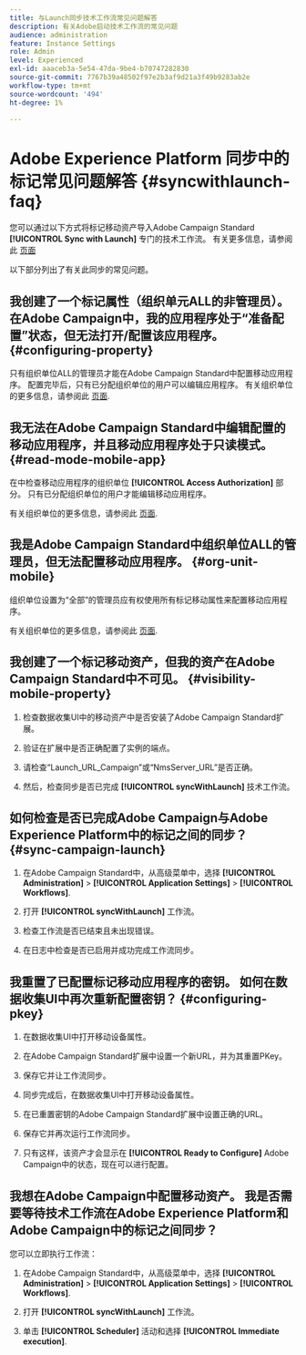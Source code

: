 ```yaml
---
title: 与Launch同步技术工作流常见问题解答
description: 有关Adobe启动技术工作流的常见问题
audience: administration
feature: Instance Settings
role: Admin
level: Experienced
exl-id: aaaceb3a-5e54-47da-9be4-b70747282830
source-git-commit: 7767b39a48502f97e2b3af9d21a3f49b9283ab2e
workflow-type: tm+mt
source-wordcount: '494'
ht-degree: 1%

---
```


# Adobe Experience Platform 同步中的标记常见问题解答 {#syncwithlaunch-faq}

您可以通过以下方式将标记移动资产导入Adobe Campaign Standard **[!UICONTROL Sync with Launch]** 专门的技术工作流。 有关更多信息，请参阅此 [页面](../../administration/using/technical-workflows.md)

以下部分列出了有关此同步的常见问题。

## 我创建了一个标记属性（组织单元ALL的非管理员）。 在Adobe Campaign中，我的应用程序处于“准备配置”状态，但无法打开/配置该应用程序。 {#configuring-property}

只有组织单位ALL的管理员才能在Adobe Campaign Standard中配置移动应用程序。 配置完毕后，只有已分配组织单位的用户可以编辑应用程序。 有关组织单位的更多信息，请参阅此 [页面](../../administration/using/organizational-units.md).

## 我无法在Adobe Campaign Standard中编辑配置的移动应用程序，并且移动应用程序处于只读模式。 {#read-mode-mobile-app}

在中检查移动应用程序的组织单位 **[!UICONTROL Access Authorization]** 部分。 只有已分配组织单位的用户才能编辑移动应用程序。

有关组织单位的更多信息，请参阅此 [页面](../../administration/using/organizational-units.md).

## 我是Adobe Campaign Standard中组织单位ALL的管理员，但无法配置移动应用程序。 {#org-unit-mobile}

组织单位设置为“全部”的管理员应有权使用所有标记移动属性来配置移动应用程序。

有关组织单位的更多信息，请参阅此 [页面](../../administration/using/organizational-units.md).

## 我创建了一个标记移动资产，但我的资产在Adobe Campaign Standard中不可见。 {#visibility-mobile-property}

1. 检查数据收集UI中的移动资产中是否安装了Adobe Campaign Standard扩展。

1. 验证在扩展中是否正确配置了实例的端点。

1. 请检查“Launch_URL_Campaign”或“NmsServer_URL”是否正确。

1. 然后，检查同步是否已完成 **[!UICONTROL syncWithLaunch]** 技术工作流。

## 如何检查是否已完成Adobe Campaign与Adobe Experience Platform中的标记之间的同步？ {#sync-campaign-launch}

1. 在Adobe Campaign Standard中，从高级菜单中，选择 **[!UICONTROL Administration]** > **[!UICONTROL Application Settings]** > **[!UICONTROL Workflows]**.

1. 打开 **[!UICONTROL syncWithLaunch]** 工作流。

1. 检查工作流是否已结束且未出现错误。

1. 在日志中检查是否已启用并成功完成工作流同步。

## 我重置了已配置标记移动应用程序的密钥。 如何在数据收集UI中再次重新配置密钥？ {#configuring-pkey}

1. 在数据收集UI中打开移动设备属性。

1. 在Adobe Campaign Standard扩展中设置一个新URL，并为其重置PKey。

1. 保存它并让工作流同步。

1. 同步完成后，在数据收集UI中打开移动设备属性。

1. 在已重置密钥的Adobe Campaign Standard扩展中设置正确的URL。

1. 保存它并再次运行工作流同步。

1. 只有这样，该资产才会显示在 **[!UICONTROL Ready to Configure]** Adobe Campaign中的状态，现在可以进行配置。

## 我想在Adobe Campaign中配置移动资产。 我是否需要等待技术工作流在Adobe Experience Platform和Adobe Campaign中的标记之间同步？

您可以立即执行工作流：

1. 在Adobe Campaign Standard中，从高级菜单中，选择 **[!UICONTROL Administration]** > **[!UICONTROL Application Settings]** > **[!UICONTROL Workflows]**.

1. 打开 **[!UICONTROL syncWithLaunch]** 工作流。

1. 单击 **[!UICONTROL Scheduler]** 活动和选择 **[!UICONTROL Immediate execution]**.
